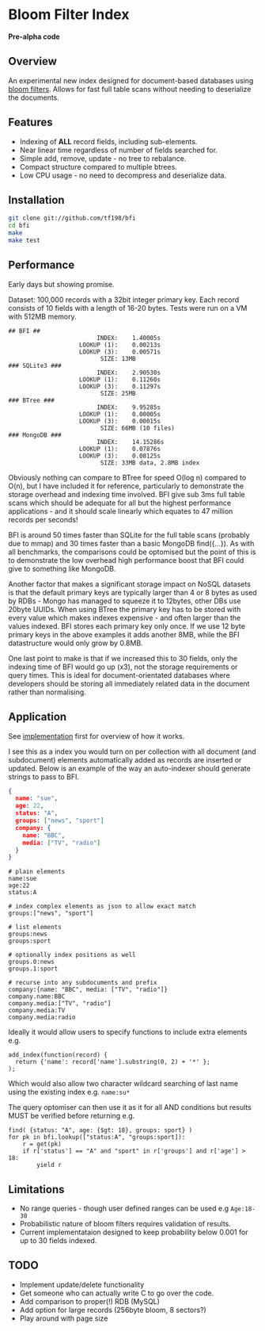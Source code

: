 # Bloom Filter Index

**Pre-alpha code**

## Overview

An experimental new index designed for document-based databases using [bloom filters](https://en.wikipedia.org/wiki/Bloom_filter).  Allows for fast full table scans without needing to deserialize the documents.

## Features

* Indexing of **ALL** record fields, including sub-elements.
* Near linear time regardless of number of fields searched for.
* Simple add, remove, update - no tree to rebalance.
* Compact structure compared to multiple btrees.
* Low CPU usage - no need to decompress and deserialize data.

## Installation

```bash
git clone git://github.com/tf198/bfi
cd bfi
make
make test
```

## Performance

Early days but showing promise.  

Dataset: 100,000 records with a 32bit integer primary key.  Each record consists of 10 fields with a length of 16-20 bytes. Tests were run on a VM with 512MB memory.

```
## BFI ##
                         INDEX:    1.40005s
                    LOOKUP (1):    0.00213s
                    LOOKUP (3):    0.00571s
                          SIZE: 13MB
### SQLite3 ###
                         INDEX:    2.90530s
                    LOOKUP (1):    0.11260s
                    LOOKUP (3):    0.11297s
                          SIZE: 25MB
### BTree ###
                         INDEX:    9.95285s
                    LOOKUP (1):    0.00005s
                    LOOKUP (3):    0.00015s
                          SIZE: 66MB (10 files)
### MongoDB ###
                         INDEX:    14.15286s
                    LOOKUP (1):    0.07876s
                    LOOKUP (3):    0.08125s
                          SIZE: 33MB data, 2.8MB index
```

Obviously nothing can compare to BTree for speed O(log n) compared to O(n), but I have included it for reference, particularly to demonstrate the storage overhead and indexing time involved.  BFI give sub 3ms full table scans which should be adequate for all but the highest performance applications - and it should scale linearly which equates to 47 million records per seconds!

BFI is around 50 times faster than SQLite for the full table scans (probably due to mmap) and 30 times faster than a basic MongoDB find({...}).  As with all benchmarks, the comparisons could be optomised but the point of this is to demonstrate the low overhead high performance boost that BFI could give to something like MongoDB.

Another factor that makes a significant storage impact on NoSQL datasets is that the default primary keys are typically larger than 4 or 8 bytes as used by RDBs - Mongo has managed to squeeze it to 12bytes, other DBs use 20byte UUIDs.  When using BTree the primary key has to be stored with every value which makes indexes expensive - and often larger than the values indexed.  BFI stores each primary key only once.  If we use 12 byte primary keys in the above examples it adds another 8MB, while the BFI datastructure would only grow by 0.8MB.

One last point to make is that if we increased this to 30 fields, only the indexing time of BFI would go up (x3), not the storage requirements or query times.  This is ideal for document-orientated databases where developers should be storing all immediately related data in the document rather than normalising.

## Application

See [implementation](implementation.md) first for overview of how it works.

I see this as a index you would turn on per collection with all document (and subdocument) elements automatically added as records are inserted or updated.
Below is an example of the way an auto-indexer should generate strings to pass to BFI.

```json
{
  name: "sue",
  age: 22,
  status: "A",
  groups: ["news", "sport"]
  company: {
    name: "BBC",
    media: ["TV", "radio"]
  }
}
```

```
# plain elements
name:sue
age:22
status:A

# index complex elements as json to allow exact match
groups:["news", "sport"]

# list elements
groups:news
groups:sport

# optionally index positions as well
groups.0:news
groups.1:sport

# recurse into any subdocuments and prefix
company:{name: "BBC", media: ["TV", "radio"]}
company.name:BBC
company.media:["TV", "radio"]
company.media:TV
company.media:radio
```

Ideally it would allow users to specify functions to include extra elements e.g.

```
add_index(function(record) { 
  return {'name': record['name'].substring(0, 2) + '*' };
);
```
Which would also allow two character wildcard searching of last name using the existing index e.g. ``name:su*``

The query optomiser can then use it as it for all AND conditions but results MUST be verified before returning e.g.

```
find( {status: "A", age: {$gt: 18}, groups: sport} )
for pk in bfi.lookup(["status:A", "groups:sport]):
    r = get(pk)
    if r['status'] == "A" and "sport" in r['groups'] and r['age'] > 18:
        yield r
```

## Limitations

* No range queries - though user defined ranges can be used e.g ``Age:18-30``
* Probabilistic nature of bloom filters requires validation of results.
* Current implementataion designed to keep probability below 0.001 for up to 30 fields indexed.

## TODO

* Implement update/delete functionality
* Get someone who can actually write C to go over the code.
* Add comparison to proper(!) RDB (MySQL)
* Add option for large records (256byte bloom, 8 sectors?)
* Play around with page size
